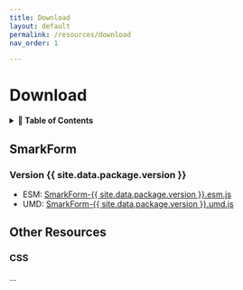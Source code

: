 ```yaml
---
title: Download
layout: default
permalink: /resources/download
nav_order: 1

---
```


# Download

<details>
<summary>
<strong>📖 Table of Contents</strong>
</summary>

  {{ "
<!-- vim-markdown-toc GitLab -->

* [SmarkForm](#smarkform)
    * [Version {{ site.data.package.version }}](#version-sitedatapackageversion-)
* [Other Resources](#other-resources)
    * [CSS](#css)

<!-- vim-markdown-toc -->
       " | markdownify }}

</details>


## SmarkForm

### Version {{ site.data.package.version }}

  * ESM: <a href="../dist/SmarkForm.esm.js" download="SmarkForm-{{ site.data.package.version }}.esm.js">SmarkForm-{{ site.data.package.version }}.esm.js</a>
  * UMD: <a href="../dist/SmarkForm.umd.js" download="SmarkForm-{{ site.data.package.version }}.umd.js">SmarkForm-{{ site.data.package.version }}.umd.js</a>



## Other Resources

### CSS

...


